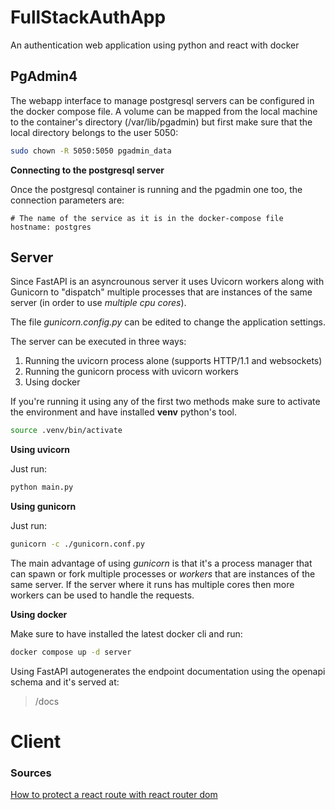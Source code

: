 # FullStackAuthApp
An authentication web application using python and react with docker


## PgAdmin4

The webapp interface to manage postgresql servers can be configured in the docker compose file. A volume can be mapped from the local machine to the container's directory (/var/lib/pgadmin) but first make sure that the local directory belongs to the user 5050:

```bash
sudo chown -R 5050:5050 pgadmin_data
```

**Connecting to the postgresql server**

Once the postgresql container is running and the pgadmin one too, the connection parameters are:

```
# The name of the service as it is in the docker-compose file
hostname: postgres
```

## Server

Since FastAPI is an asyncrounous server it uses Uvicorn workers along with Gunicorn to "dispatch" multiple processes that are instances of the same server (in order to use _multiple cpu cores_).

The file _gunicorn.config.py_ can be edited to change the application settings.

The server can be executed in three ways:

1. Running the uvicorn process alone (supports HTTP/1.1 and websockets)
2. Running the gunicorn process with uvicorn workers
3. Using docker

If you're running it using any of the first two methods make sure to activate the environment and have installed __venv__ python's tool.

```bash
source .venv/bin/activate
```

__Using uvicorn__

Just run:

```bash
python main.py
```

__Using gunicorn__

Just run:

```bash
gunicorn -c ./gunicorn.conf.py
```

The main advantage of using _gunicorn_ is that it's a process manager that can spawn or fork multiple processes or _workers_ that are instances of the same server. If the server where it runs has multiple cores then more workers can be used to handle the requests.


__Using docker__

Make sure to have installed the latest docker cli and run:

```bash
docker compose up -d server
```

Using FastAPI autogenerates the endpoint documentation using the openapi schema and it's served at:

>   /docs

# Client






### Sources

[How to protect a react route with react router dom](https://www.youtube.com/watch?v=oUZjO00NkhY)